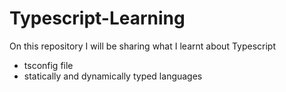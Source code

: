 # Typescript-Learning

On this repository I will be sharing what I learnt about Typescript   

- tsconfig file  
- statically and dynamically typed languages     

